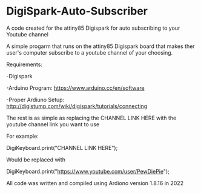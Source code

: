 # DigiSpark-Auto-Subscriber
A code created for the attiny85 Digispark for auto subscribing to your Youtube channel

A simple progarm that runs on the attiny85 Digispark board that makes ther user's computer subscribe to a youtube channel of your choosing.


Requirements:

-Digispark

-Arduino Program: https://www.arduino.cc/en/software

-Proper Ardiuno Setup: http://digistump.com/wiki/digispark/tutorials/connecting


The rest is as simple as replacing the CHANNEL LINK HERE with the youtube channel link you want to use

For example:

DigiKeyboard.print("CHANNEL LINK HERE");

Would be replaced with

DigiKeyboard.print("https://www.youtube.com/user/PewDiePie");


All code was written and compiled using Ardiono version 1.8.16 in 2022
